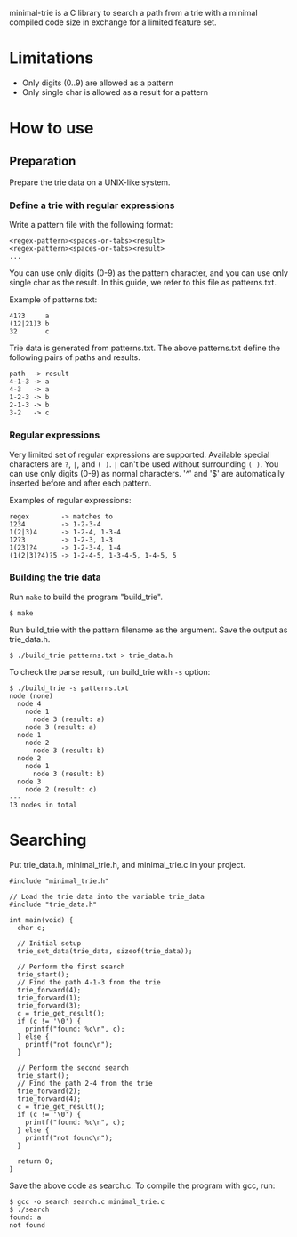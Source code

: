 minimal-trie is a C library to search a path from a trie with a minimal compiled code size in exchange for a limited feature set.

# Limitations

- Only digits (0..9) are allowed as a pattern
- Only single char is allowed as a result for a pattern

# How to use

## Preparation

Prepare the trie data on a UNIX-like system.

### Define a trie with regular expressions

Write a pattern file with the following format:

    <regex-pattern><spaces-or-tabs><result>
    <regex-pattern><spaces-or-tabs><result>
    ...

You can use only digits (0-9) as the pattern character, and you can use only single char as the result. In this guide, we refer to this file as patterns.txt.

Example of patterns.txt:

    41?3     a
    (12|21)3 b
    32       c

Trie data is generated from patterns.txt. The above patterns.txt define the following pairs of paths and results.

    path  -> result
    4-1-3 -> a
    4-3   -> a
    1-2-3 -> b
    2-1-3 -> b
    3-2   -> c

### Regular expressions

Very limited set of regular expressions are supported. Available special characters are `?`, `|`, and `( )`. `|` can't be used without surrounding `( )`. You can use only digits (0-9) as normal characters. '^' and '$' are automatically inserted before and after each pattern.

Examples of regular expressions:

    regex        -> matches to
    1234         -> 1-2-3-4
    1(2|3)4      -> 1-2-4, 1-3-4
    12?3         -> 1-2-3, 1-3
    1(23)?4      -> 1-2-3-4, 1-4
    (1(2|3)?4)?5 -> 1-2-4-5, 1-3-4-5, 1-4-5, 5

### Building the trie data

Run `make` to build the program "build_trie".

    $ make

Run build_trie with the pattern filename as the argument. Save the output as trie_data.h.

    $ ./build_trie patterns.txt > trie_data.h

To check the parse result, run build_trie with `-s` option:

    $ ./build_trie -s patterns.txt
    node (none)
      node 4
        node 1
          node 3 (result: a)
        node 3 (result: a)
      node 1
        node 2
          node 3 (result: b)
      node 2
        node 1
          node 3 (result: b)
      node 3
        node 2 (result: c)
    ---
    13 nodes in total

# Searching

Put trie_data.h, minimal_trie.h, and minimal_trie.c in your project.

    #include "minimal_trie.h"

    // Load the trie data into the variable trie_data
    #include "trie_data.h"

    int main(void) {
      char c;

      // Initial setup
      trie_set_data(trie_data, sizeof(trie_data));

      // Perform the first search
      trie_start();
      // Find the path 4-1-3 from the trie
      trie_forward(4);
      trie_forward(1);
      trie_forward(3);
      c = trie_get_result();
      if (c != '\0') {
        printf("found: %c\n", c);
      } else {
        printf("not found\n");
      }

      // Perform the second search
      trie_start();
      // Find the path 2-4 from the trie
      trie_forward(2);
      trie_forward(4);
      c = trie_get_result();
      if (c != '\0') {
        printf("found: %c\n", c);
      } else {
        printf("not found\n");
      }

      return 0;
    }

Save the above code as search.c. To compile the program with gcc, run:

    $ gcc -o search search.c minimal_trie.c
    $ ./search
    found: a
    not found

